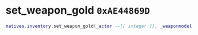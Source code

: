 # set_weapon_gold `0xAE44869D`

```lua
natives.inventory.set_weapon_gold(_actor --[[ integer ]], _weaponmodel --[[ number ]], _gold --[[ boolean ]])
```